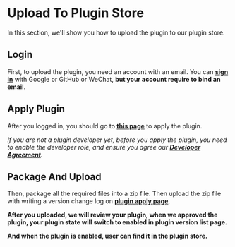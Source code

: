 # Upload To Plugin Store

In this section, we'll show you how to upload the plugin to our plugin store.

## Login

First, to upload the plugin, you need an account with an email. You can [**sign in**](https://myrest.top/user/login) with Google or GitHub or WeChat, **but your account require to bind an email**.

## Apply Plugin

After you logged in, you should go to [**this page**](https://myrest.top/user/plugin) to apply the plugin.

*If you are not a plugin developer yet, before you apply the plugin, you need to enable the developer role, and ensure you agree our [**Developer Agreement**](https://myrest.top/support/developer).*

## Package And Upload

Then, package all the required files into a zip file. Then upload the zip file with writing a version change log on [**plugin apply page**](https://myrest.top/user/plugin).

**After you uploaded, we will review your plugin, when we approved the plugin, your plugin state will switch to enabled in plugin version list page.**

**And when the plugin is enabled, user can find it in the plugin store.**
